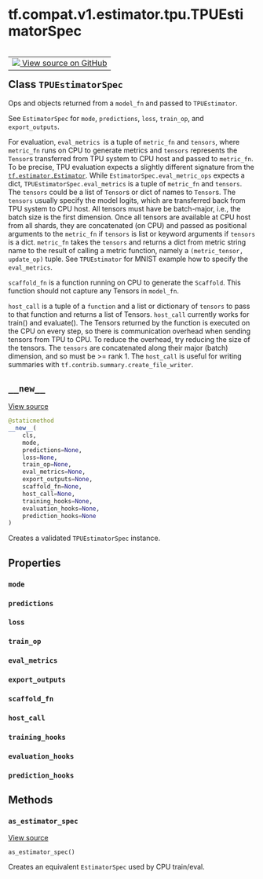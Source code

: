 <div itemscope itemtype="http://developers.google.com/ReferenceObject">
<meta itemprop="name" content="tf.compat.v1.estimator.tpu.TPUEstimatorSpec" />
<meta itemprop="path" content="Stable" />
<meta itemprop="property" content="mode"/>
<meta itemprop="property" content="predictions"/>
<meta itemprop="property" content="loss"/>
<meta itemprop="property" content="train_op"/>
<meta itemprop="property" content="eval_metrics"/>
<meta itemprop="property" content="export_outputs"/>
<meta itemprop="property" content="scaffold_fn"/>
<meta itemprop="property" content="host_call"/>
<meta itemprop="property" content="training_hooks"/>
<meta itemprop="property" content="evaluation_hooks"/>
<meta itemprop="property" content="prediction_hooks"/>
<meta itemprop="property" content="__new__"/>
<meta itemprop="property" content="as_estimator_spec"/>
</div>

# tf.compat.v1.estimator.tpu.TPUEstimatorSpec

<!-- Insert buttons -->

<table class="tfo-notebook-buttons tfo-api" align="left">

<td>
  <a target="_blank" href="https://github.com/tensorflow/estimator/tree/master/tensorflow_estimator/python/estimator/tpu/tpu_estimator.py">
    <img src="https://www.tensorflow.org/images/GitHub-Mark-32px.png" />
    View source on GitHub
  </a>
</td></table>



## Class `TPUEstimatorSpec`

<!-- Start diff -->
Ops and objects returned from a `model_fn` and passed to `TPUEstimator`.



<!-- Placeholder for "Used in" -->

See `EstimatorSpec` for `mode`, `predictions`, `loss`, `train_op`, and
`export_outputs`.

For evaluation, `eval_metrics `is a tuple of `metric_fn` and `tensors`, where
`metric_fn` runs on CPU to generate metrics and `tensors` represents the
`Tensor`s transferred from TPU system to CPU host and passed to `metric_fn`.
To be precise, TPU evaluation expects a slightly different signature from the
<a href="../../../../../tf/estimator/Estimator.md"><code>tf.estimator.Estimator</code></a>. While `EstimatorSpec.eval_metric_ops` expects a
dict, `TPUEstimatorSpec.eval_metrics` is a tuple of `metric_fn` and `tensors`.
The `tensors` could be a list of `Tensor`s or dict of names to `Tensor`s. The
`tensors` usually specify the model logits, which are transferred back from
TPU system to CPU host. All tensors must have be batch-major, i.e., the batch
size is the first dimension. Once all tensors are available at CPU host from
all shards, they are concatenated (on CPU) and passed as positional arguments
to the `metric_fn` if `tensors` is list or keyword arguments if `tensors` is
a dict. `metric_fn` takes the `tensors` and returns a dict from metric string
name to the result of calling a metric function, namely a `(metric_tensor,
update_op)` tuple. See `TPUEstimator` for MNIST example how to specify the
`eval_metrics`.

`scaffold_fn` is a function running on CPU to generate the `Scaffold`. This
function should not capture any Tensors in `model_fn`.

`host_call` is a tuple of a `function` and a list or dictionary of `tensors`
to pass to that function and returns a list of Tensors. `host_call` currently
works for train() and evaluate(). The Tensors returned by the function is
executed on the CPU on every step, so there is communication overhead when
sending tensors from TPU to CPU. To reduce the overhead, try reducing the
size of the tensors. The `tensors` are concatenated along their major (batch)
dimension, and so must be >= rank 1. The `host_call` is useful for writing
summaries with `tf.contrib.summary.create_file_writer`.

<h2 id="__new__"><code>__new__</code></h2>

<a target="_blank" href="https://github.com/tensorflow/estimator/tree/master/tensorflow_estimator/python/estimator/tpu/tpu_estimator.py">View source</a>

``` python
@staticmethod
__new__(
    cls,
    mode,
    predictions=None,
    loss=None,
    train_op=None,
    eval_metrics=None,
    export_outputs=None,
    scaffold_fn=None,
    host_call=None,
    training_hooks=None,
    evaluation_hooks=None,
    prediction_hooks=None
)
```

Creates a validated `TPUEstimatorSpec` instance.




## Properties

<h3 id="mode"><code>mode</code></h3>




<h3 id="predictions"><code>predictions</code></h3>




<h3 id="loss"><code>loss</code></h3>




<h3 id="train_op"><code>train_op</code></h3>




<h3 id="eval_metrics"><code>eval_metrics</code></h3>




<h3 id="export_outputs"><code>export_outputs</code></h3>




<h3 id="scaffold_fn"><code>scaffold_fn</code></h3>




<h3 id="host_call"><code>host_call</code></h3>




<h3 id="training_hooks"><code>training_hooks</code></h3>




<h3 id="evaluation_hooks"><code>evaluation_hooks</code></h3>




<h3 id="prediction_hooks"><code>prediction_hooks</code></h3>






## Methods

<h3 id="as_estimator_spec"><code>as_estimator_spec</code></h3>

<a target="_blank" href="https://github.com/tensorflow/estimator/tree/master/tensorflow_estimator/python/estimator/tpu/tpu_estimator.py">View source</a>

``` python
as_estimator_spec()
```

Creates an equivalent `EstimatorSpec` used by CPU train/eval.




